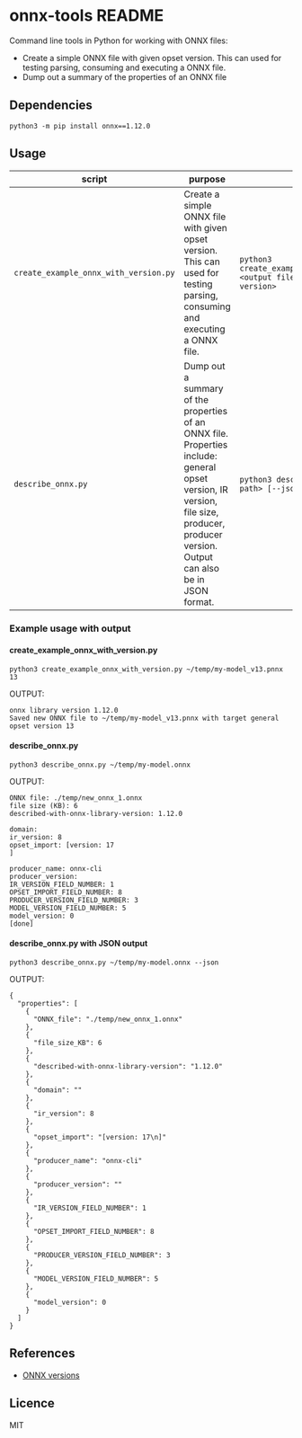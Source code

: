 # onnx-tools README

Command line tools in Python for working with ONNX files:

- Create a simple ONNX file with given opset version. This can used for testing parsing, consuming and executing a ONNX file.
- Dump out a summary of the properties of an ONNX file

## Dependencies

`python3 -m pip install onnx==1.12.0`

## Usage

| script | purpose | usage |
|---|---|---|
| `create_example_onnx_with_version.py` | Create a simple ONNX file with given opset version. This can used for testing parsing, consuming and executing a ONNX file. | `python3 create_example_onnx_with_version.py <output file path> <general opset version>` |
| `describe_onnx.py` | Dump out a summary of the properties of an ONNX file. Properties include: general opset version, IR version, file size, producer, producer version. Output can also be in JSON format. | `python3 describe_onnx.py <onnx file path> [--json]` |

### Example usage with output

#### create_example_onnx_with_version.py

```
python3 create_example_onnx_with_version.py ~/temp/my-model_v13.pnnx 13
```

OUTPUT:
```
onnx library version 1.12.0
Saved new ONNX file to ~/temp/my-model_v13.pnnx with target general opset version 13
```

#### describe_onnx.py

```
python3 describe_onnx.py ~/temp/my-model.onnx
```

OUTPUT:
```
ONNX file: ./temp/new_onnx_1.onnx
file size (KB): 6
described-with-onnx-library-version: 1.12.0

domain: 
ir_version: 8
opset_import: [version: 17
]

producer_name: onnx-cli
producer_version: 
IR_VERSION_FIELD_NUMBER: 1
OPSET_IMPORT_FIELD_NUMBER: 8
PRODUCER_VERSION_FIELD_NUMBER: 3
MODEL_VERSION_FIELD_NUMBER: 5
model_version: 0
[done]
 ```


#### describe_onnx.py with JSON output

```
python3 describe_onnx.py ~/temp/my-model.onnx --json
```

OUTPUT:
```
{
  "properties": [
    {
      "ONNX_file": "./temp/new_onnx_1.onnx"
    },
    {
      "file_size_KB": 6
    },
    {
      "described-with-onnx-library-version": "1.12.0"
    },
    {
      "domain": ""
    },
    {
      "ir_version": 8
    },
    {
      "opset_import": "[version: 17\n]"
    },
    {
      "producer_name": "onnx-cli"
    },
    {
      "producer_version": ""
    },
    {
      "IR_VERSION_FIELD_NUMBER": 1
    },
    {
      "OPSET_IMPORT_FIELD_NUMBER": 8
    },
    {
      "PRODUCER_VERSION_FIELD_NUMBER": 3
    },
    {
      "MODEL_VERSION_FIELD_NUMBER": 5
    },
    {
      "model_version": 0
    }
  ]
}
```

## References

- [ONNX versions](https://github.com/onnx/onnx/blob/main/docs/Versioning.md)

## Licence

MIT
